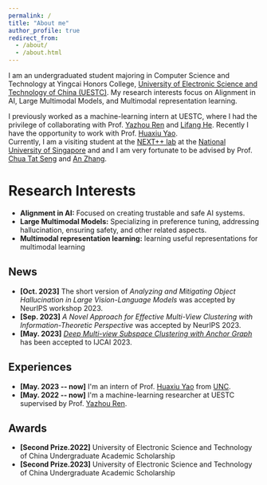 ```yaml
---
permalink: /
title: "About me"
author_profile: true
redirect_from: 
  - /about/
  - /about.html
---
```


I am an undergraduated student majoring in Computer Science and Technology at Yingcai Honors College, <a href="https://en.uestc.edu.cn/" target="_blank"> University of Electronic Science and Technology of China (UESTC)</a>.
My research interests focus on Alignment in AI, Large Multimodal Models, and Multimodal representation learning.


I previously worked as a machine-learning intern at UESTC, where I had the privilege of collaborating with Prof. <a href="https://scholar.google.com/citations?user=M7Ocw0YAAAAJ&hl=zh-CN&oi=ao" target="_blank"> Yazhou Ren</a> 
and  <a href="https://scholar.google.com/citations?hl=zh-CN&user=obgTcyoAAAAJ&view_op=list_works&sortby=pubdatet" target="_blank"> Lifang He</a>.  Recently I have the opportunity to work  with  Prof. <a href="https://scholar.google.com.hk/citations?user=A20BZnQAAAAJ&hl=zh-CN&oi=ao" target="_blank"> Huaxiu Yao</a>.  
Currently, I am a visiting student at the <a href="https://www.nextcenter.org/" target="_blank"> NEXT++ lab</a>  at the <a href="https://nus.edu.sg/" target="_blank"> National University of Singapore</a>  and and I am very fortunate to be advised by  Prof. <a href="https://www.chuatatseng.com/" target="_blank"> Chua Tat Seng</a>  and  <a href="https://anzhang314.github.io/" target="_blank"> An Zhang</a>. 


Research Interests
======
- **Alignment in AI:**    Focused on creating trustable and safe AI systems.
- **Large Multimodal Models:**   Specializing in preference tuning, addressing hallucination, ensuring safety, and other related aspects.
- **Multimodal representation learning:** learning useful representations for multimodal learning





## News

<!-- - **[Apr. 2023]** Our paper about multi-view learning is accepted to IJCAI 2023.
         -->
 - **[Oct. 2023]**  The short version of *Analyzing and Mitigating Object Hallucination in Large Vision-Language Models* was accepted by NeurIPS workshop 2023.
  - **[Sep. 2023]**  *A Novel Approach for Effective Multi-View Clustering with Information-Theoretic Perspective* was accepted by NeurIPS 2023.
 - **[May. 2023]** <a href="https://www.ijcai.org/proceedings/2023/0398.pdf" target="_blank"> *Deep Multi-view Subspace Clustering with Anchor Graph*</a> has been accepted to IJCAI 2023.


## Experiences

-  **[May. 2023 -- now]**  I'm an intern of  Prof. <a href="https://scholar.google.com.hk/citations?user=A20BZnQAAAAJ&hl=zh-CN&oi=ao" target="_blank"> Huaxiu Yao</a> from <a href="https://www.unc.edu/"  target="_blank">UNC</a>. 
- **[May. 2022 -- now]** I'm a machine-learning researcher at UESTC supervised by Prof.  <a href="https://scholar.google.com/citations?user=M7Ocw0YAAAAJ&hl=zh-CN&oi=ao" target="_blank"> Yazhou Ren</a>.


## Awards
- **[Second Prize.2022]**  University of Electronic Science and Technology of China  Undergraduate Academic Scholarship
- **[Second Prize.2023]**  University of Electronic Science and Technology of China  Undergraduate Academic Scholarship

